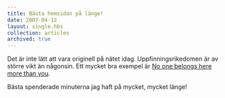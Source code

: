 ```yaml
---
title: Bästa hemsidan på länge!
date: 2007-04-12
layout: single.hbs
collection: articles
archived: true
---
```

Det är inte lätt att vara originell på nätet idag. Uppfinningsrikedomen
är av större vikt än någonsin. Ett mycket bra exempel är [No one belongs
here more than you](http://noonebelongsheremorethanyou.com).

Bästa spenderade minuterna jag haft på mycket, mycket länge!